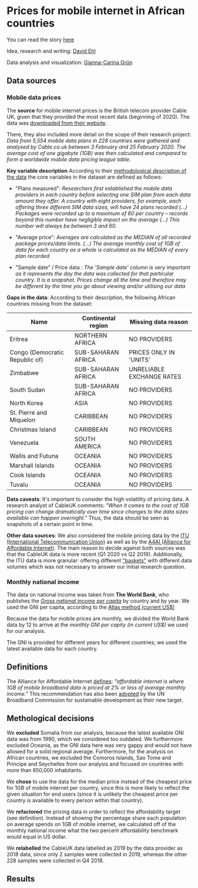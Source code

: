 # Prices for mobile internet in African countries

You can read the story [here]()

Idea, research and writing: [David Ehl](https://twitter.com/david_ehl)

Data analysis and visualization: [Gianna-Carina Grün](https://twitter.com/giannagruen)


## Data sources

### Mobile data prices

The **source** for mobile internet prices is the British telecom provider Cable UK, given that they provided the most recent data (beginning of 2020). The data was [downloaded from their website](https://www.cable.co.uk/mobiles/worldwide-data-pricing/). 

There, they also included more detail on the scope of their research project: *Data from 5,554 mobile data plans in 228 countries were gathered and analysed by Cable.co.uk between 3 February and 25 February 2020. The average cost of one gigabyte (1GB) was then calculated and compared to form a worldwide mobile data pricing league table.*

**Key variable description** According to their [methodological description of the data](https://s3-eu-west-1.amazonaws.com/assets.cable.co.uk/mobile-data-cost/global-broadband-pricing-study-2020-methodology.pdf) the core variables in the dataset are defined as follows:

* "Plans measured": *Researchers first established the mobile data providers in each country before selecting one SIM plan from each data amount they offer. A country with eight providers, for example, each offering three different SIM data sizes, will have 24 plans recorded (...) Packages were recorded up to a maximum of 60 per country – records beyond this number have negligible impact on the average (...) This number will always be between 3 and 60.*

* "Average price":  *Averages are calculated as the MEDIAN of all recorded package prices/data limits. (...)  The average monthly cost of 1GB of data for each country as a whole is calculated as the MEDIAN of every plan recorded*

* "Sample date" / Price data : *The 'Sample date' column is very important as it represents the day the data was collected for that particular country. It is a snapshot. Prices change all the time and therefore may be different by the time you go about viewing and/or utilising our data* 

**Gaps in the data**: According to their description, the following African countries missing from the dataset:

| Name | Continental region | Missing data reason |
|-----------|---------------|---------------------|
|Eritrea | NORTHERN AFRICA | NO PROVIDERS |
|Congo (Democratic Republic of) | SUB-SAHARAN AFRICA | PRICES ONLY IN 'UNITS' |
|Zimbabwe | SUB-SAHARAN AFRICA | UNRELIABLE EXCHANGE RATES |
|South Sudan | SUB-SAHARAN AFRICA | NO PROVIDERS |
|North Korea | ASIA | NO PROVIDERS |
|St. Pierre and Miquelon | CARIBBEAN | NO PROVIDERS |
|Christmas Island | CARIBBEAN | NO PROVIDERS |
|Venezuela | SOUTH AMERICA | NO PROVIDERS |
|Wallis and Futuna | OCEANIA | NO PROVIDERS |
|Marshall Islands | OCEANIA | NO PROVIDERS |
|Cook Islands | OCEANIA | NO PROVIDERS |
|Tuvalu | OCEANIA | NO PROVIDERS |


**Data caveats**: It's important to consider the high volatility of pricing data. A research analyst of CableUK comments: *"When it comes to the cost of 1GB pricing can change dramatically over time since changes to the data sizes available can happen overnight."* Thus, the data should be seen as snapshots of a certain point in time.


**Other data sources**: We also considered the mobile pricing data by the [ITU (International Telecommunication Union)](https://www.itu.int/en/mediacentre/Documents/Documents/ITU-Measuring_Digital_Development_ICT_Price_Trends_2019.pdf) as well as by the [A4AI (Alliance for Affordable Internet)](https://a4ai.org/extra/mobile_broadband_pricing_gnicm-2019Q2). The main reason to decide against both sources was that the CableUK data is more recent (Q1 2020 vs Q2 2019). Additionally, the ITU data is more granular: offering different ["baskets"](https://www.itu.int/en/ITU-D/Statistics/Documents/ICT_Prices/ICT%20Price%20Basket%20rules_E.pdf) with different data volumes which was not necessary to answer our initial research question.


### Monthly national income

The data on national income was taken from **The World Bank**, who publishes the [_Gross national income per capita_](https://data.worldbank.org/indicator/NY.GNP.PCAP.CD) by country and by year. We used the GNI per capita, according to the [Atlas method (current US$)](https://databank.worldbank.org/reports.aspx?source=2&type=metadata&series=NY.GNP.PCAP.CD)

Because the data for mobile prices are monthly, we divided the World Bank data by 12 to arrive at the _monthly GNI per capity (in current US$)_ we used for our analysis.

The GNI is provided for different years for different countries; we used the latest available data for each country. 


## Definitions

The Alliance for Affordable Internet [defines](https://a4ai.org/affordable-internet-is-1-for-2): _"affordable internet is where 1GB of mobile broadband data is priced at 2% or less of average monthly income."_ This recommendation has also been [adopted](https://a4ai.org/un-broadband-commission-adopts-a4ai-1-for-2-affordability-target/) by the UN Broadband Commission for sustainable development as their new target.


## Methological decisions

We **excluded** Somalia from our analysis, because the latest available GNI data was from 1990, which we considered too outdated. We furthermore excluded Oceania, as the GNI data here was very gappy and would not have allowed for a solid regional average. Furthermore, for the analysis on African countries, we excluded the Comoros Islands, Sao Tome and Principe and Seychelles from our analysis and focused on countries with more than 850,000 inhabitants.

We **chose** to use the data for the median price instead of the cheapest price for 1GB of mobile internet per country, since this is more likely to reflect the given situation for end users (since it is unlikely the cheapest price per country is available to every person within that country).

We **refactored** the pricing data in order to reflect the affordability target (see definition). Instead of showing the percentage share each population on average spends on 1GB of mobile internet, we calculated off of the monthly national income what the two percent affordability benchmark would equal in US dollar.

We **relabelled** the CableUK data labelled as 2019 by the data provider as 2018 data, since only 2 samples were collected in 2019, whereas the other 228 samples were collected in Q4 2018.


## Results